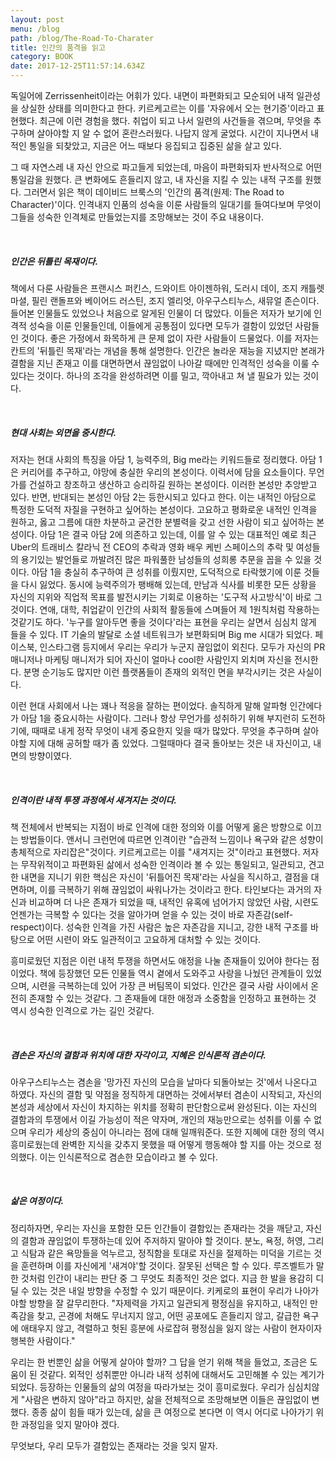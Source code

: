 ```yaml
---
layout: post
menu: /blog
path: /blog/The-Road-To-Charater
title: 인간의 품격을 읽고
category: BOOK
date: 2017-12-25T11:57:14.634Z
---
```

독일어에 Zerrissenheit이라는 어휘가 있다. 내면이 파편화되고 모순되어 내적 일관성을 상실한 상태를 의미한다고 한다. 키르케고르는 이를 '자유에서 오는 현기증'이라고 표현했다. 최근에 이런 경험을 했다. 취업이 되고 나서 일련의 사건들을 겪으며, 무엇을 추구하며 살아야할 지 알 수 없어 혼란스러웠다. 나답지 않게 굴었다. 시간이 지나면서 내적인 통일을 되찾았고, 지금은 어느 때보다 응집되고 집중된 삶을 살고 있다.

그 때 자연스레 내 자신 안으로 파고들게 되었는데, 마음이 파편화되자 반사적으로 어떤 통일감을 원했다. 큰 변화에도 흔들리지 않고, 내 자신을 지킬 수 있는 내적 구조를 원했다. 그러면서 읽은 책이 데이비드 브룩스의 '인간의 품격(원제: The Road to Character)'이다. 인격내지 인품의 성숙을 이룬 사람들의 일대기를 들여다보며 무엇이 그들을 성숙한 인격체로 만들었는지를 조망해보는 것이 주요 내용이다. 

<br>

##### 인간은 뒤틀린 목재이다.

책에서 다룬 사람들은 프랜시스 퍼킨스, 드와이트 아이젠하워, 도러시 데이, 조지 캐틀렛 마셜, 필린 랜돌프와 베이어드 러스틴, 조지 엘리엇, 아우구스티누스, 새뮤얼 존슨이다. 들어본 인물들도 있었으나 처음으로 알게된 인물이 더 많았다. 이들은 저자가 보기에 인격적 성숙을 이룬 인물들인데, 이들에게 공통점이 있다면 모두가 결함이 있었던 사람들인 것이다. 좋은 가정에서 화목하게 큰 문제 없이 자란 사람들이 드물었다. 이를 저자는 칸트의 '뒤틀린 목재'라는 개념을 통해 설명한다. 인간은 놀라운 재능을 지녔지만 본래가 결함을 지닌 존재고 이를 대면하면서 끊임없이 나아갈 때에만 인격적인 성숙을 이룰 수 있다는 것이다. 하나의 조각을 완성하려면 이를 밀고, 깍아내고 쳐 낼 필요가 있는 것이다. 

<br>

##### 현대 사회는 외면을 중시한다.

저자는 현대 사회의 특징을 아담 1, 능력주의, Big me라는 키워드들로 정리했다. 아담 1은 커리어를 추구하고, 야망에 충실한 우리의 본성이다. 이력서에 담을 요소들이다. 무언가를 건설하고 창조하고 생산하고 승리하길 원하는 본성이다. 이러한 본성만 추앙받고 있다. 반면, 반대되는 본성인 아담 2는 등한시되고 있다고 한다. 이는 내적인 아담으로 특정한 도덕적 자질을 구현하고 싶어하는 본성이다. 고요하고 평화로운 내적인 인격을 원하고, 옳고 그름에 대한 차분하고 굳건한 분별력을 갖고 선한 사람이 되고 싶어하는 본성이다. 아담 1은 결국 아담 2에 의존하고 있는데, 이를 알 수 있는 대표적인 예로 최근 Uber의 트래비스 칼라닉 전 CEO의 추락과 영화 배우 케빈 스페이스의 추락 및 여성들의 용기있는 발언들로 까발려진 많은 파워풀한 남성들의 성희롱 추문을 꼽을 수 있을 것이다. 아담 1을 충실히 추구하여 큰 성취를 이뤘지만, 도덕적으로 타락했기에 이룬 것들을 다시 잃었다. 동시에 능력주의가 팽배해 있는데, 만남과 식사를 비롯한 모든 상황을 자신의 지위와 직업적 목표를 발전시키는 기회로 이용하는 '도구적 사고방식'이 바로 그것이다. 연애, 대학, 취업같이 인간의 사회적 활동들에 스며들어 제 1원칙처럼 작용하는 것같기도 하다. '누구를 알아두면 좋을 것이다'라는 표현을 우리는 살면서 심심치 않게 들을 수 있다. IT 기술의 발달로 소셜 네트워크가 보편화되며 Big me 시대가 되었다. 페이스북, 인스타그램 등지에서 우리는 우리가 누군지 끊임없이 외친다. 모두가 자신의 PR 매니저나 마케팅 매니저가 되어 자신이 얼마나 cool한 사람인지 외치며 자신을 전시한다. 분명 순기능도 많지만 이런 플랫폼들이 존재의 외적인 면을 부각시키는 것은 사실이다.

이런 현대 사회에서 나는 꽤나 적응을 잘하는 편이었다. 솔직하게 말해 알파형 인간에다가 아담 1을 중요시하는 사람이다. 그러나 항상 무언가를 성취하기 위해 부지런히 도전하기에, 때때로 내게 정작 무엇이 내게 중요한지 잊을 때가 많았다. 무엇을 추구하며 살아야할 지에 대해 공허할 때가 좀 있었다. 그럴때마다 결국 돌아보는 것은 내 자신이고, 내면의 방향이였다. 

<br>

##### 인격이란 내적 투쟁 과정에서 새겨지는 것이다.

책 전체에서 반복되는 지점이 바로 인격에 대한 정의와 이를 어떻게 옮은 방향으로 이끄는 방법들이다. 앤서니 크런먼에 따르면 인격이란 "습관적 느낌이나 욕구와 같은 성향이 총체적으로 자리잡은"것이다. 키르케고르는 이를 "새겨지는 것"이라고 표현했다. 저자는 무작위적이고 파편화된 삶에서 성숙한 인격이라 볼 수 있는 통일되고, 일관되고, 견고한 내면을 지니기 위한 핵심은 자신이 '뒤틀어진 목재'라는 사실을 직시하고, 결점을 대면하며, 이를 극복하기 위해 끊임없이 싸워나가는 것이라고 한다. 타인보다는 과거의 자신과 비교하며 더 나은 존재가 되었을 때, 내적인 유혹에 넘어가지 않았던 사람, 시련도 언젠가는 극복할 수 있다는 것을 알아가며 얻을 수 있는 것이 바로 자존감(self-respect)이다. 성숙한 인격을 가진 사람은 높은 자존감을 지니고, 강한 내적 구조를 바탕으로 어떤 시련이 와도 일관적이고 고요하게 대처할 수 있는 것이다. 

흥미로웠던 지점은 이런 내적 투쟁을 하면서도 애정을 나눌 존재들이 있어야 한다는 점이었다. 책에 등장했던 모든 인물들 역시 곁에서 도와주고 사랑을 나눴던 관계들이 있었으며, 시련을 극복하는데 있어 가장 큰 버팀목이 되었다. 인간은 결국 사람 사이에서 온전히 존재할 수 있는 것같다. 그 존재들에 대한 애정과 소중함을 인정하고 표현하는 것 역시 성숙한 인격으로 가는 길인 것같다.

<br>

##### 겸손은 자신의 결함과 위치에 대한 자각이고, 지혜은 인식론적 겸손이다.

아우구스티누스는 겸손을 '망가진 자신의 모습을 날마다 되돌아보는 것'에서 나온다고 하였다. 자신의 결함 및 약점을 정직하게 대면하는 것에서부터 겸손이 시작되고, 자신의 본성과 세상에서 자신이 차지하는 위치를 정확히 판단함으로써 완성된다. 이는 자신의 결함과의 투쟁에서 이길 가능성이 적은 약자며, 개인의 재능만으로는 성취를 이룰 수 없으며 우리가 세상의 중심이 아니라는 점에 대해 일깨워준다.  또한 지혜에 대한 정의 역시 흥미로웠는데 완벽한 지식을 갖추지 못했을 때 어떻게 행동해야 할 지를 아는 것으로 정의했다. 이는 인식론적으로 겸손한 모습이라고 볼 수 있다.

<br>

##### 삶은 여정이다.

정리하자면, 우리는 자신을 포함한 모든 인간들이 결함있는 존재라는 것을 깨닫고, 자신의 결함과 끊임없이 투쟁하는데 있어 주저하지 말아야 할 것이다. 분노, 욕정, 허영, 그리고 식탐과 같은 욕망들을 억누르고, 정직함을 토대로 자신을 절제하는 미덕을 기르는 것을 훈련하며 이를 자신에게 '새겨야'할 것이다. 잘못된 선택은 할 수 있다. 루즈벨트가 말한 것처럼 인간이 내리는 판단 중 그 무엇도 최종적인 것은 없다. 지금 한 발을 용감히 디딜 수 있는 것은 내일 방향을 수정할 수 있기 때문이다. 키케로의 표현이 우리가 나아가야할 방향을 잘 갈무리한다. "자제력을 가지고 일관되게 평정심을 유지하고, 내적인 만족감을 찾고, 곤경에 처해도 무너지지 않고, 어떤 공포에도 흔들리지 않고, 갈급한 욕구에 애태우지 않고, 격렬하고 헛된 흥분에 사로잡혀 평정심을 잃지 않는 사람이 현자이자 행복한 사람이다."

우리는 한 번뿐인 삶을 어떻게 살아야 할까? 그 답을 얻기 위해 책을 들었고, 조금은 도움이 된 것같다. 외적인 성취뿐만 아니라 내적 성취에 대해서도 고민해볼 수 있는 계기가 되었다. 등장하는 인물들의 삶의 여정을 따라가보는 것이 흥미로웠다. 우리가 심심치않게 "사람은 변하지 않아"라고 하지만, 삶을 전체적으로 조망해보면 이들은 끊임없이 변했다. 종종 삶이 힘들 때가 있는데, 삶을 큰 여정으로 본다면 이 역시 어디로 나아가기 위한 과정임을 잊지 말아야 겠다. 

무엇보다, 우리 모두가 결함있는 존재라는 것을 잊지 말자.

